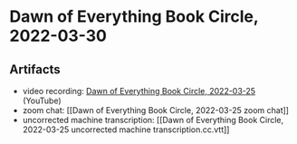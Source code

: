 # Dawn of Everything Book Circle, 2022-03-30

## Artifacts

- video recording: [Dawn of Everything Book Circle, 2022-03-25](https://youtu.be/7ORgazeLj1s) (YouTube)
- zoom chat: [[Dawn of Everything Book Circle, 2022-03-25 zoom chat]]
- uncorrected machine transcription: [[Dawn of Everything Book Circle, 2022-03-25 uncorrected machine transcription.cc.vtt]]

